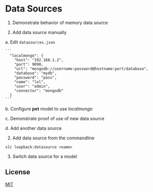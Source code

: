 # Data Sources

1. Demonstrate behavior of memory data source

1. Add data source manually

  a. Edit `datasources.json`

    ```
      "localmongo": {
        "host": "192.168.1.2",
        "port": 9090,
        "url": "mongodb://username:password@hostname:port/database",
        "database": "mydb",
        "password": "pass",
        "name": "lol",
        "user": "admin",
        "connector": "mongodb"
      }
    ```

  b. Configure **pet** model to use _localmongo_

  c. Demonstrate proof of use of new data source

  d. Add another data source

2. Add data source from the commandline

  ```
  slc loopback:datasource <name>
  ```

3. Switch data source for a model

## License

[MIT](LICENSE)
